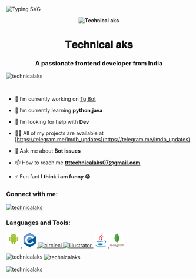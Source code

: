 ![Typing SVG](https://readme-typing-svg.herokuapp.com/?lines=𝗛𝗲𝗹𝗹𝗼+𝗺𝘆+𝗻𝗮𝗺𝗲+𝗶𝘀+𝘁𝗲𝗰𝗵𝗻𝗶𝗰𝗮𝗹+𝗮𝗸𝘀+!;𝗮𝗻𝗱+𝗼𝘂𝗿+𝘁𝗲𝗮𝗺+𝗶𝘀+𝗶𝗺𝗱𝗯+𝘁𝗲𝗮𝗺!)
</p>

<p align="center">
  <img src="https://graph.org/file/3b713bc7b34eafeaf4b4f.jpg" alt="𝐓𝐞𝐜𝐡𝐧𝐢𝐜𝐚𝐥 𝐚𝐤𝐬">
</p>
<h1 align="center">
  𝐓𝐞𝐜𝐡𝐧𝐢𝐜𝐚𝐥 𝐚𝐤𝐬
</h1>

<h3 align="center">A passionate frontend developer from India</h3>

<p align="left"> <img src="https://komarev.com/ghpvc/?username=technicalaks&label=Profile%20views&color=0e75b6&style=flat" alt="technicalaks" /> </p>

<p align="left"> <a href="https://twitter.com/" target="blank"><img src="https://img.shields.io/twitter/follow/?logo=twitter&style=for-the-badge" alt="" /></a> </p>

- 🔭 I’m currently working on [Tg Bot](https://telegram.me/Imdb_updates)

- 🌱 I’m currently learning **python,java**

- 🤝 I’m looking for help with **Dev**

- 👨‍💻 All of my projects are available at [https://telegram.me/Imdb_updates](https://telegram.me/Imdb_updates)

- 💬 Ask me about **Bot issues**

- 📫 How to reach me **ttttechnicalaks07@gmail.com**

- ⚡ Fun fact **I think i am funny 😁**

<h3 align="left">Connect with me:</h3>
<p align="left">
<a href="https://dev.to/technicalaks" target="blank"><img align="center" src="https://raw.githubusercontent.com/rahuldkjain/github-profile-readme-generator/master/src/images/icons/Social/devto.svg" alt="technicalaks" height="30" width="40" /></a>
</p>

<h3 align="left">Languages and Tools:</h3>
<p align="left"> <a href="https://developer.android.com" target="_blank" rel="noreferrer"> <img src="https://raw.githubusercontent.com/devicons/devicon/master/icons/android/android-original-wordmark.svg" alt="android" width="40" height="40"/> </a> <a href="https://www.cprogramming.com/" target="_blank" rel="noreferrer"> <img src="https://raw.githubusercontent.com/devicons/devicon/master/icons/c/c-original.svg" alt="c" width="40" height="40"/> </a> <a href="https://circleci.com" target="_blank" rel="noreferrer"> <img src="https://www.vectorlogo.zone/logos/circleci/circleci-icon.svg" alt="circleci" width="40" height="40"/> </a> <a href="https://www.adobe.com/in/products/illustrator.html" target="_blank" rel="noreferrer"> <img src="https://www.vectorlogo.zone/logos/adobe_illustrator/adobe_illustrator-icon.svg" alt="illustrator" width="40" height="40"/> </a> <a href="https://www.java.com" target="_blank" rel="noreferrer"> <img src="https://raw.githubusercontent.com/devicons/devicon/master/icons/java/java-original.svg" alt="java" width="40" height="40"/> </a> <a href="https://www.mongodb.com/" target="_blank" rel="noreferrer"> <img src="https://raw.githubusercontent.com/devicons/devicon/master/icons/mongodb/mongodb-original-wordmark.svg" alt="mongodb" width="40" height="40"/> </a> </p>

<p><img align="left" src="https://github-readme-stats.vercel.app/api/top-langs?username=technicalaks&show_icons=true&locale=en&layout=compact" alt="technicalaks" /></p>

<p>&nbsp;<img align="center" src="https://github-readme-stats.vercel.app/api?username=technicalaks&show_icons=true&locale=en" alt="technicalaks" /></p>

<p><img align="center" src="https://github-readme-streak-stats.herokuapp.com/?user=technicalaks&" alt="technicalaks" /></p>
